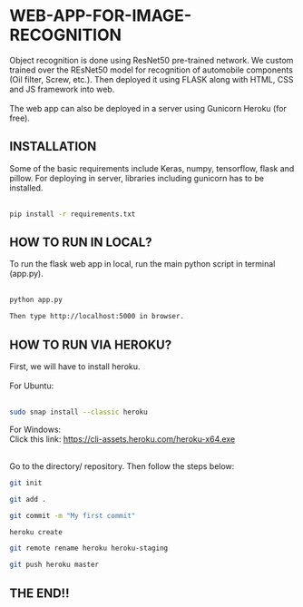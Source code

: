 # WEB-APP-FOR-IMAGE-RECOGNITION

Object recognition is done using ResNet50 pre-trained network. We custom trained over the REsNet50 model for recognition of automobile components (Oil filter, Screw, etc.). Then deployed it using FLASK along with HTML, CSS and JS framework into web. <br><br>
The web app can also be deployed in a server using Gunicorn Heroku (for free). <br>
<h2>INSTALLATION</h2>
Some of the basic requirements include Keras, numpy, tensorflow, flask and pillow. For deploying in server, libraries including gunicorn has to be installed. <br><br>

```sh
pip install -r requirements.txt
```
<h2>HOW TO RUN IN LOCAL?</h2>
To run the flask web app in local, run the main python script in terminal (app.py).<br><br>

```sh
python app.py
```
```sh
Then type http://localhost:5000 in browser. 
```
<h2>HOW TO RUN VIA HEROKU?</h2>
First, we will have to install heroku. <br><br>
For Ubuntu: <br><br>

```sh
sudo snap install --classic heroku
```
For Windows:<br>
Click this link: https://cli-assets.heroku.com/heroku-x64.exe <br><br>

Go to the directory/ repository. Then follow the steps below:
```sh
git init
```
```sh
git add .
```
```sh
git commit -m "My first commit"
```
```sh
heroku create
```
```sh
git remote rename heroku heroku-staging
```
```sh
git push heroku master
```

<h2>THE END!!</h2>
